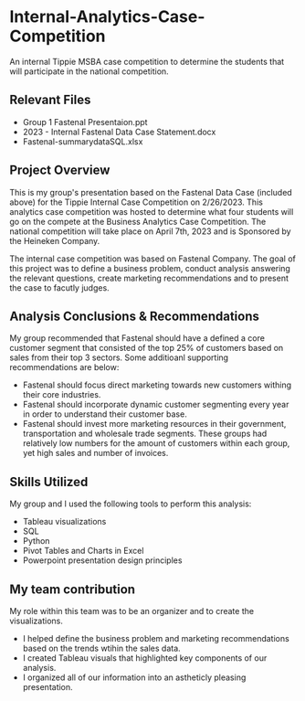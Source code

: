 # Internal-Analytics-Case-Competition
An internal Tippie MSBA case competition to determine the students that will participate in the national competition.

## Relevant Files 
- Group 1 Fastenal Presentaion.ppt
- 2023 - Internal Fastenal Data Case Statement.docx
- Fastenal-summarydataSQL.xlsx

## Project Overview 
This is my group's presentation based on the Fastenal Data Case (included above) for the Tippie Internal Case Competition on 2/26/2023. This analytics case competition was hosted to determine what four students will go on the compete at the Business Analytics Case Competition. The national competition will take place on April 7th, 2023 and is Sponsored by the Heineken Company. 

The internal case competition was based on Fastenal Company. The goal of this project was to define a business problem, conduct analysis answering the relevant questions, create marketing recommendations and to present the case to facutly judges. 

## Analysis Conclusions & Recommendations
My group recommended that Fastenal should have a defined a core customer segment that consisted of the top 25% of customers based on sales from their top 3 sectors. Some additioanl supporting recommendations are below:
- Fastenal should focus direct marketing towards new customers withing their core industries.
- Fastenal should incorporate dynamic customer segmenting every year in order to understand their customer base.
- Fastenal should invest more marketing resources in their government, transportation and wholesale trade segments. These groups had relatively low numbers for the amount of customers within each group, yet high sales and number of invoices. 

## Skills Utilized 
My group and I used the following tools to perform this analysis:
- Tableau visualizations
- SQL 
- Python
- Pivot Tables and Charts in Excel 
- Powerpoint presentation design principles 

## My team contribution
My role within this team was to be an organizer and to create the visualizations. 
- I helped define the business problem and marketing recommendations based on the trends wtihin the sales data.
- I created Tableau visuals that highlighted key components of our analysis. 
- I organized all of our information into an astheticly pleasing presentation. 
